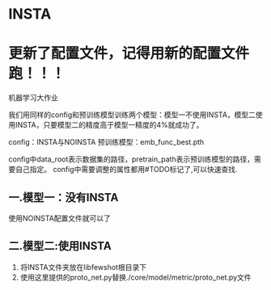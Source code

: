 # INSTA
# 更新了配置文件，记得用新的配置文件跑！！！
机器学习大作业

我们用同样的config和预训练模型训练两个模型：模型一不使用INSTA，模型二使用INSTA，只要模型二的精度高于模型一精度的4%就成功了。

config：INSTA与NOINSTA
预训练模型：emb_func_best.pth

config中data_root表示数据集的路径，pretrain_path表示预训练模型的路径，需要自己指定。
config中需要调整的属性都用#TODO标记了,可以快速查找.

## 一.模型一：没有INSTA
使用NOINSTA配置文件就可以了

## 二.模型二:使用INSTA
1. 将INSTA文件夹放在libfewshot根目录下
2. 使用这里提供的proto_net.py替换./core/model/metric/proto_net.py文件
